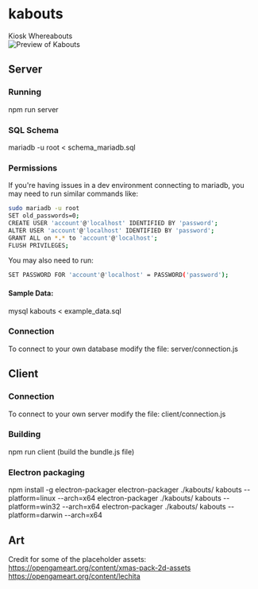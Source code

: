 # kabouts
Kiosk Whereabouts  
![Preview of Kabouts](https://i.imgur.com/g9oGQq5.gif "Kabouts Demo")  

## Server
### Running
npm run server

### SQL Schema
mariadb -u root < schema_mariadb.sql

### Permissions
If you're having issues in a dev environment connecting to mariadb, you may need to run similar commands like:
```sh
sudo mariadb -u root
SET old_passwords=0;
CREATE USER 'account'@'localhost' IDENTIFIED BY 'password';
ALTER USER 'account'@'localhost' IDENTIFIED BY 'password';
GRANT ALL on *.* to 'account'@'localhost';
FLUSH PRIVILEGES;
```
You may also need to run:
```sh
SET PASSWORD FOR 'account'@'localhost' = PASSWORD('password');
```

#### Sample Data:
mysql kabouts < example_data.sql

### Connection
To connect to your own database modify the file: server/connection.js

## Client
### Connection
To connect to your own server modify the file: client/connection.js

### Building
npm run client (build the bundle.js file)

### Electron packaging
npm install -g electron-packager
electron-packager ./kabouts/ kabouts --platform=linux --arch=x64
electron-packager ./kabouts/ kabouts --platform=win32 --arch=x64
electron-packager ./kabouts/ kabouts --platform=darwin --arch=x64


## Art
Credit for some of the placeholder assets:
https://opengameart.org/content/xmas-pack-2d-assets
https://opengameart.org/content/lechita